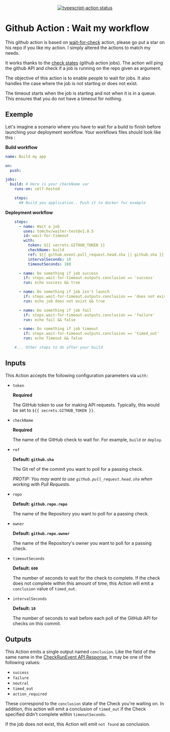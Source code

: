 <p align="center">
  <a href="https://github.com/actions/typescript-action/actions"><img alt="typescript-action status" src="https://github.com/actions/typescript-action/workflows/build-test/badge.svg"></a>
</p>

# Github Action : Wait my workflow

This github action is based on  [wait-for-check](https://github.com/fountainhead/action-wait-for-check) action, please go put a star on his repo if you like my action. I simply altered the actions to match my needs.

It works thanks to the [check states](https://docs.github.com/en/rest/reference/checks) (github action jobs). The action will ping the github API and check if a job is running on the repo given as argument.

The objective of this action is to enable people to wait for jobs. It also handles the case where the job is not starting or does not exist.

The timeout starts when the job is starting and not when it is in a queue. This ensures that you do not have a timeout for nothing.


## Exemple

Let's imagine a scenario where you have to wait for a build to finish before launching your deployment workflow.
Your workflows files should look like this :


**Build workflow**
```yaml
name: Build my app

on:
  push:

jobs:
  build: # Here is your checkName var
    runs-on: self-hosted

    steps:
      ## Build you application.. Push it to docker for example
```

**Deployment workflow**
```yaml
    steps:
      - name: Wait a job
        uses: tomchv/waiter-test@v1.0.5
        id: wait-for-timeout
        with:
          token: ${{ secrets.GITHUB_TOKEN }}
          checkName: build
          ref: ${{ github.event.pull_request.head.sha || github.sha }}
          intervalSeconds: 10
          timeoutSeconds: 100

      - name: Do something if job success
        if: steps.wait-for-timeout.outputs.conclusion == 'success'
        run: echo success && true

      - name: Do something if job isn't launch
        if: steps.wait-for-timeout.outputs.conclusion == 'does not exist'
        run: echo job does not exist && true

      - name: Do something if job fail
        if: steps.wait-for-timeout.outputs.conclusion == 'failure'
        run: echo fail && false

      - name: Do something if job timeout
        if: steps.wait-for-timeout.outputs.conclusion == 'timed_out'
        run: echo Timeout && false

    #... Other steps to do after your build
```

## Inputs

This Action accepts the following configuration parameters via `with:`

- `token`

  **Required**
  
  The GitHub token to use for making API requests. Typically, this would be set to `${{ secrets.GITHUB_TOKEN }}`.
  
- `checkName`

  **Required**
  
  The name of the GitHub check to wait for. For example, `build` or `deploy`.

- `ref`

  **Default: `github.sha`**
  
  The Git ref of the commit you want to poll for a passing check.
  
  *PROTIP: You may want to use `github.pull_request.head.sha` when working with Pull Requests.*

  
- `repo`

  **Default: `github.repo.repo`**
  
  The name of the Repository you want to poll for a passing check.

- `owner`

  **Default: `github.repo.owner`**
  
  The name of the Repository's owner you want to poll for a passing check.

- `timeoutSeconds`

  **Default: `600`**

  The number of seconds to wait for the check to complete. If the check does not complete within this amount of time, this Action will emit a `conclusion` value of `timed_out`.
  
- `intervalSeconds`

  **Default: `10`**

  The number of seconds to wait before each poll of the GitHub API for checks on this commit.

## Outputs

This Action emits a single output named `conclusion`. Like the field of the same name in the [CheckRunEvent API Response](https://developer.github.com/v3/activity/events/types/#checkrunevent-api-payload), it may be one of the following values:

- `success`
- `failure`
- `neutral`
- `timed_out`
- `action_required`

These correspond to the `conclusion` state of the Check you're waiting on. In addition, this action will emit a conclusion of `timed_out` if the Check specified didn't complete within `timeoutSeconds`.

If the job does not exist, this Action will emit `not found` as conclusion.
